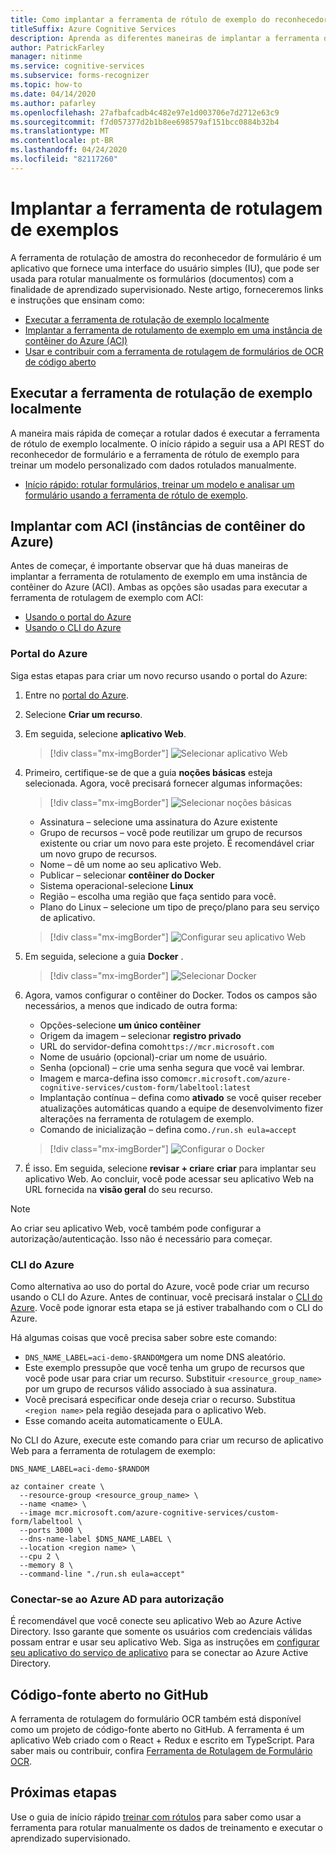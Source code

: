 ```yaml
---
title: Como implantar a ferramenta de rótulo de exemplo do reconhecedor de formulário
titleSuffix: Azure Cognitive Services
description: Aprenda as diferentes maneiras de implantar a ferramenta de rotulação de amostra do reconhecedor de formulário para ajudar com o aprendizado supervisionado.
author: PatrickFarley
manager: nitinme
ms.service: cognitive-services
ms.subservice: forms-recognizer
ms.topic: how-to
ms.date: 04/14/2020
ms.author: pafarley
ms.openlocfilehash: 27afbafcadb4c482e97e1d003706e7d2712e63c9
ms.sourcegitcommit: f7d057377d2b1b8ee698579af151bcc0884b32b4
ms.translationtype: MT
ms.contentlocale: pt-BR
ms.lasthandoff: 04/24/2020
ms.locfileid: "82117260"
---
```

# <a name="deploy-the-sample-labeling-tool"></a>Implantar a ferramenta de rotulagem de exemplos

A ferramenta de rotulação de amostra do reconhecedor de formulário é um aplicativo que fornece uma interface do usuário simples (IU), que pode ser usada para rotular manualmente os formulários (documentos) com a finalidade de aprendizado supervisionado. Neste artigo, forneceremos links e instruções que ensinam como:

* [Executar a ferramenta de rotulação de exemplo localmente](#run-the-sample-labeling-tool-locally)
* [Implantar a ferramenta de rotulamento de exemplo em uma instância de contêiner do Azure (ACI)](#deploy-with-azure-container-instances-aci)
* [Usar e contribuir com a ferramenta de rotulagem de formulários de OCR de código aberto](#open-source-on-github)

## <a name="run-the-sample-labeling-tool-locally"></a>Executar a ferramenta de rotulação de exemplo localmente

A maneira mais rápida de começar a rotular dados é executar a ferramenta de rótulo de exemplo localmente. O início rápido a seguir usa a API REST do reconhecedor de formulário e a ferramenta de rótulo de exemplo para treinar um modelo personalizado com dados rotulados manualmente. 

* [Início rápido: rotular formulários, treinar um modelo e analisar um formulário usando a ferramenta de rótulo de exemplo](./quickstarts/label-tool.md).

## <a name="deploy-with-azure-container-instances-aci"></a>Implantar com ACI (instâncias de contêiner do Azure)

Antes de começar, é importante observar que há duas maneiras de implantar a ferramenta de rotulamento de exemplo em uma instância de contêiner do Azure (ACI). Ambas as opções são usadas para executar a ferramenta de rotulagem de exemplo com ACI: 

* [Usando o portal do Azure](#azure-portal)
* [Usando o CLI do Azure](#azure-cli)

### <a name="azure-portal"></a>Portal do Azure

Siga estas etapas para criar um novo recurso usando o portal do Azure: 

1. Entre no [portal do Azure](https://portal.azure.com/signin/index/).
2. Selecione **Criar um recurso**. 
3. Em seguida, selecione **aplicativo Web**. 

   > [!div class="mx-imgBorder"]
   > ![Selecionar aplicativo Web](./media/quickstarts/formre-create-web-app.png)
   
4. Primeiro, certifique-se de que a guia **noções básicas** esteja selecionada. Agora, você precisará fornecer algumas informações: 

   > [!div class="mx-imgBorder"]
   > ![Selecionar noções básicas](./media/quickstarts/formre-select-basics.png)
   * Assinatura – selecione uma assinatura do Azure existente
   * Grupo de recursos – você pode reutilizar um grupo de recursos existente ou criar um novo para este projeto. É recomendável criar um novo grupo de recursos.
   * Nome – dê um nome ao seu aplicativo Web. 
   * Publicar – selecionar **contêiner do Docker**
   * Sistema operacional-selecione **Linux**
   * Região – escolha uma região que faça sentido para você.
   * Plano do Linux – selecione um tipo de preço/plano para seu serviço de aplicativo. 

   > [!div class="mx-imgBorder"]
   > ![Configurar seu aplicativo Web](./media/quickstarts/formre-select-docker-linux.png)

5. Em seguida, selecione a guia **Docker** . 

   > [!div class="mx-imgBorder"]
   > ![Selecionar Docker](./media/quickstarts/formre-select-docker.png)

6. Agora, vamos configurar o contêiner do Docker. Todos os campos são necessários, a menos que indicado de outra forma:

   * Opções-selecione **um único contêiner**
   * Origem da imagem – selecionar **registro privado** 
   * URL do servidor-defina como`https://mcr.microsoft.com`
   * Nome de usuário (opcional)-criar um nome de usuário. 
   * Senha (opcional) – crie uma senha segura que você vai lembrar.
   * Imagem e marca-defina isso como`mcr.microsoft.com/azure-cognitive-services/custom-form/labeltool:latest`
   * Implantação contínua – defina como **ativado** se você quiser receber atualizações automáticas quando a equipe de desenvolvimento fizer alterações na ferramenta de rotulagem de exemplo.
   * Comando de inicialização – defina como`./run.sh eula=accept`

   > [!div class="mx-imgBorder"]
   > ![Configurar o Docker](./media/quickstarts/formre-configure-docker.png)

7. É isso. Em seguida, selecione **revisar + criar**e **criar** para implantar seu aplicativo Web. Ao concluir, você pode acessar seu aplicativo Web na URL fornecida na **visão geral** do seu recurso.

> [!NOTE]
> Ao criar seu aplicativo Web, você também pode configurar a autorização/autenticação. Isso não é necessário para começar. 

### <a name="azure-cli"></a>CLI do Azure

Como alternativa ao uso do portal do Azure, você pode criar um recurso usando o CLI do Azure. Antes de continuar, você precisará instalar o [CLI do Azure](https://docs.microsoft.com/cli/azure/install-azure-cli?view=azure-cli-latest). Você pode ignorar esta etapa se já estiver trabalhando com o CLI do Azure. 

Há algumas coisas que você precisa saber sobre este comando:

* `DNS_NAME_LABEL=aci-demo-$RANDOM`gera um nome DNS aleatório. 
* Este exemplo pressupõe que você tenha um grupo de recursos que você pode usar para criar um recurso. Substituir `<resource_group_name>` por um grupo de recursos válido associado à sua assinatura. 
* Você precisará especificar onde deseja criar o recurso. Substitua `<region name>` pela região desejada para o aplicativo Web. 
* Esse comando aceita automaticamente o EULA.

No CLI do Azure, execute este comando para criar um recurso de aplicativo Web para a ferramenta de rotulagem de exemplo: 

```azurecli
DNS_NAME_LABEL=aci-demo-$RANDOM

az container create \
  --resource-group <resource_group_name> \
  --name <name> \
  --image mcr.microsoft.com/azure-cognitive-services/custom-form/labeltool \
  --ports 3000 \
  --dns-name-label $DNS_NAME_LABEL \
  --location <region name> \
  --cpu 2 \
  --memory 8 \
  --command-line "./run.sh eula=accept"
```

### <a name="connect-to-azure-ad-for-authorization"></a>Conectar-se ao Azure AD para autorização

É recomendável que você conecte seu aplicativo Web ao Azure Active Directory. Isso garante que somente os usuários com credenciais válidas possam entrar e usar seu aplicativo Web. Siga as instruções em [configurar seu aplicativo do serviço de aplicativo](https://docs.microsoft.com/azure/app-service/configure-authentication-provider-aad) para se conectar ao Azure Active Directory.

## <a name="open-source-on-github"></a>Código-fonte aberto no GitHub

A ferramenta de rotulagem do formulário OCR também está disponível como um projeto de código-fonte aberto no GitHub. A ferramenta é um aplicativo Web criado com o React + Redux e escrito em TypeScript. Para saber mais ou contribuir, confira [Ferramenta de Rotulagem de Formulário OCR](https://github.com/microsoft/OCR-Form-Tools/blob/master/README.md).

## <a name="next-steps"></a>Próximas etapas

Use o guia de início rápido [treinar com rótulos](./quickstarts/label-tool.md) para saber como usar a ferramenta para rotular manualmente os dados de treinamento e executar o aprendizado supervisionado.
